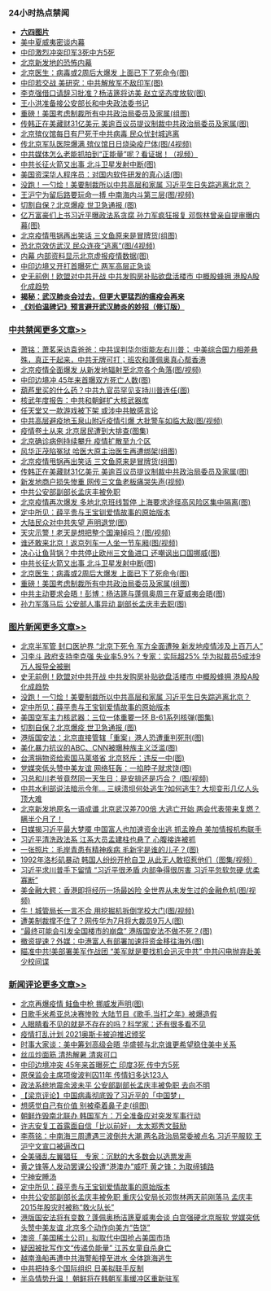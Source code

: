 <div class="catlist">
<h3>24小时热点禁闻</h3>
<ul>
<li><b><a href="64photo" target="_blank">六四图片</a></b></li>
<li><a href="https://github.com/fqnews/bnews/blob/master/cbnews/20200616/783481.md">美中夏威夷密谈内幕</a></li>
<li><a href="https://github.com/fqnews/bnews/blob/master/headline/20200616/1345729.md">中印激烈冲突印军3死中方5死</a></li>
<li><a href="https://github.com/fqnews/bnews/blob/master/ssgc/20200616/783446.md">北京新发地的恐怖内幕</a></li>
<li><a href="https://github.com/fqnews/bnews/blob/master/cbnews/20200616/1345680.md">北京医生：病毒或2周后大爆发 上面已下了死命令(图)</a></li>
<li><a href="https://github.com/fqnews/bnews/blob/master/cbnews/20200616/1345640.md">中印若交战 美研究：中共解放军不敌印军(图)</a></li>
<li><a href="https://github.com/fqnews/bnews/blob/master/cbnews/20200616/1345566.md">李克强借口请辞习批准？杨洁篪将访美 赵立坚态度放软(图)</a></li>
<li><a href="https://github.com/fqnews/bnews/blob/master/cbnews/20200616/783476.md">王小洪准备接公安部长和中央政法委书记</a></li>
<li><a href="https://github.com/fqnews/bnews/blob/master/cbnews/20200616/1345673.md">重磅！美国考虑制裁所有中共政治局委员及家属(组图)</a></li>
<li><a href="https://github.com/fqnews/bnews/blob/master/cbnews/20200616/1345732.md">传韩正在美藏财31亿美元 美逾百议员提议制裁中共政治局委员及家属(图)</a></li>
<li><a href="https://github.com/fqnews/bnews/blob/master/comments/20200616/1345422.md">北京殡仪馆每日有尸死于中共病毒  民众忧封城逃离</a></li>
<li><a href="https://github.com/fqnews/bnews/blob/master/cbnews/20200616/1345580.md">传北京军队医院爆满 殡仪馆日日烧染疫尸体(图/4视频)</a></li>
<li><a href="https://github.com/fqnews/bnews/blob/master/cbnews/20200616/1345423.md">中共媒体怎么老能抓拍到“正能量”呢？看证据！（视频）</a></li>
<li><a href="https://github.com/fqnews/bnews/blob/master/cbnews/20200616/1345681.md">中共长征火箭又出事 北斗卫星发射中断(图)</a></li>
<li><a href="https://github.com/fqnews/bnews/blob/master/cnnews/20200616/1345432.md">美国资深华人程序员：对国内软件研发的真心话(图)</a></li>
<li><a href="https://github.com/fqnews/bnews/blob/master/topimagenews/20200616/1345746.md">没跑！一勺烩！美要制裁所以中共高层和家属 习近平生日失踪逃离北京？</a></li>
<li><a href="https://github.com/fqnews/bnews/blob/master/cbnews/20200616/1345581.md">王沪宁为留后路要玩命一搏 中南海内斗第三层(图/视频)</a></li>
<li><a href="https://github.com/fqnews/bnews/blob/master/topimagenews/20200616/1345667.md">切割自保？北京爆疫 世卫急通报 (图)</a></li>
<li><a href="https://github.com/fqnews/bnews/blob/master/cbnews/20200616/1345619.md">亿万富豪们上书习近平曝政法系贪腐 孙力军疯狂报复 邓恢林曾亲自提审曝内幕(图)</a></li>
<li><a href="https://github.com/fqnews/bnews/blob/master/cbnews/20200616/1345737.md">北京疫情甩锅再出笑话 三文鱼原来是冒牌货(组图)</a></li>
<li><a href="https://github.com/fqnews/bnews/blob/master/cbnews/20200616/1345575.md">恐北京效仿武汉 民众连夜“逃离”(图/4视频)</a></li>
<li><a href="https://github.com/fqnews/bnews/blob/master/cbnews/20200616/1345501.md">内幕 内部资料显示北京虚报疫情数据(图)</a></li>
<li><a href="https://github.com/fqnews/bnews/blob/master/headline/20200616/1345726.md">中印边境又开打首曝死亡 两军高层正急谈</a></li>
<li><a href="https://github.com/fqnews/bnews/blob/master/topimagenews/20200616/1345778.md">史无前例！欧盟对中共开战 中共发购房补贴欲盘活楼市 中概股蜂拥 港股A股化成趋势</a></li>
<li><b><a href="https://github.com/fqnews/bnews/blob/master/comments/20200211/1275071.md" target="_blank">揭秘：武汉肺炎会过去，但更大更猛烈的瘟疫会再来</a></b></li>
<li><b><a href="https://github.com/fqnews/bnews/blob/master/comments/20200207/1272816.md" target="_blank">《刘伯温碑记》预言避开武汉肺炎的妙招（修订版）</a></b></li>
</ul>
</div>

<div class="catlist">
<h3><a href="https://github.com/fqnews/bnews/blob/master/cbnews/" target="_blank">中共禁闻</a><span><a href="https://github.com/fqnews/bnews/blob/master/cbnews/" target="_blank" rel="nofollow">更多文章>></a></span></h3>
<ul>
<li><a href="https://github.com/fqnews/bnews/blob/master/cbnews/20200616/1345837.md" target="_blank">萧铭：萧茗采访袁爸爸：中共误判华尔街能左右川普； 中美综合国力相差悬殊，真正干起来，中共无牌可打；班农和蓬佩奥真心帮香港</a></li>
<li><a href="https://github.com/fqnews/bnews/blob/master/cbnews/20200616/1345823.md" target="_blank">北京疫情全面爆发 从新发地辐射至北京各个角落(图/视频)</a></li>
<li><a href="https://github.com/fqnews/bnews/blob/master/cbnews/20200616/1345815.md" target="_blank">中印边境冲 45年来首曝双方死亡人数(图)</a></li>
<li><a href="https://github.com/fqnews/bnews/blob/master/cbnews/20200616/1345814.md" target="_blank">葫芦里买的什么药？中共九官员罕见支持川普连任(图)</a></li>
<li><a href="https://github.com/fqnews/bnews/blob/master/cbnews/20200616/1345750.md" target="_blank">核武年度报告：中共和朝鲜扩大核武器库</a></li>
<li><a href="https://github.com/fqnews/bnews/blob/master/cbnews/20200616/1345749.md" target="_blank">任天堂又一款游戏被下架 或涉中共敏感言论</a></li>
<li><a href="https://github.com/fqnews/bnews/blob/master/cbnews/20200616/1345748.md" target="_blank">中共高层避疫地玉泉山附近疫情引爆 大批警车如临大敌(图/视频)</a></li>
<li><a href="https://github.com/fqnews/bnews/blob/master/cbnews/20200616/1345747.md" target="_blank">疫情卷土从来 北京居民遭到大排查(图集)</a></li>
<li><a href="https://github.com/fqnews/bnews/blob/master/cbnews/20200616/1345739.md" target="_blank">北京确诊病例持续攀升 疫情扩散至九个区</a></li>
<li><a href="https://github.com/fqnews/bnews/blob/master/cbnews/20200616/1345738.md" target="_blank">风华正茂陷冤狱 哈医大原主治医生再遭绑架(组图)</a></li>
<li><a href="https://github.com/fqnews/bnews/blob/master/cbnews/20200616/1345737.md" target="_blank">北京疫情甩锅再出笑话 三文鱼原来是冒牌货(组图)</a></li>
<li><a href="https://github.com/fqnews/bnews/blob/master/cbnews/20200616/1345732.md" target="_blank">传韩正在美藏财31亿美元 美逾百议员提议制裁中共政治局委员及家属(图)</a></li>
<li><a href="https://github.com/fqnews/bnews/blob/master/cbnews/20200616/1345727.md" target="_blank">新发地商户损失惨重 网传三文鱼老板痛哭失声(视频)</a></li>
<li><a href="https://github.com/fqnews/bnews/blob/master/cbnews/20200616/1345720.md" target="_blank">中共公安部副部长孟庆丰被免职</a></li>
<li><a href="https://github.com/fqnews/bnews/blob/master/cbnews/20200616/1345719.md" target="_blank">北京疫情再次爆发 多地北京班线暂停 上海要求途径高风险区集中隔离(图)</a></li>
<li><a href="https://github.com/fqnews/bnews/blob/master/comments/20200616/1345658.md" target="_blank">定中所见：薛平贵与王宝钏爱情故事的原始版本</a></li>
<li><a href="https://github.com/fqnews/bnews/blob/master/cbnews/20200616/1345708.md" target="_blank">大陆民众对中共失望 声明退党(图)</a></li>
<li><a href="https://github.com/fqnews/bnews/blob/master/cbnews/20200616/1345704.md" target="_blank">天灾示警！老天是想把整个国淹掉吗？(图/视频)</a></li>
<li><a href="https://github.com/fqnews/bnews/blob/master/cbnews/20200616/1345703.md" target="_blank">谁还敢来北京！返京列车一人坐一节车厢(图/视频)</a></li>
<li><a href="https://github.com/fqnews/bnews/blob/master/cbnews/20200616/1345697.md" target="_blank">决心让鱼背锅？中共停止欧州三文鱼进口 还嘲讽出口国挪威(图)</a></li>
<li><a href="https://github.com/fqnews/bnews/blob/master/cbnews/20200616/1345681.md" target="_blank">中共长征火箭又出事 北斗卫星发射中断(图)</a></li>
<li><a href="https://github.com/fqnews/bnews/blob/master/cbnews/20200616/1345680.md" target="_blank">北京医生：病毒或2周后大爆发 上面已下了死命令(图)</a></li>
<li><a href="https://github.com/fqnews/bnews/blob/master/cbnews/20200616/1345673.md" target="_blank">重磅！美国考虑制裁所有中共政治局委员及家属(组图)</a></li>
<li><a href="https://github.com/fqnews/bnews/blob/master/cbnews/20200616/1345668.md" target="_blank">中共主动要求会晤！彭博：杨洁篪与蓬佩奥周三在夏威夷会晤(图)</a></li>
<li><a href="https://github.com/fqnews/bnews/blob/master/cbnews/20200616/1345666.md" target="_blank">孙力军落马后 公安部人事异动 副部长孟庆丰去职(图)</a></li>

</ul>
</div>
<div class="catlist">
<h3><a href="https://github.com/fqnews/bnews/blob/master/topimagenews/" target="_blank">图片新闻</a><span><a href="https://github.com/fqnews/bnews/blob/master/topimagenews/" target="_blank" rel="nofollow">更多文章>></a></span></h3>
<ul>
<li><a href="https://github.com/fqnews/bnews/blob/master/topimagenews/20200616/1345847.md" target="_blank">北京半军管 封口医护界 “北京下死令 军方全面遭殃 新发地疫情涉及上百万人”</a></li>
<li><a href="https://github.com/fqnews/bnews/blob/master/topimagenews/20200616/1345791.md" target="_blank">习李斗 政府支持李克强 失业率5.9%？专家：实际超25% 华为拟裁员5成涉9万人报导全被删</a></li>
<li><a href="https://github.com/fqnews/bnews/blob/master/topimagenews/20200616/1345778.md" target="_blank">史无前例！欧盟对中共开战 中共发购房补贴欲盘活楼市 中概股蜂拥 港股A股化成趋势</a></li>
<li><a href="https://github.com/fqnews/bnews/blob/master/topimagenews/20200616/1345746.md" target="_blank">没跑！一勺烩！美要制裁所以中共高层和家属 习近平生日失踪逃离北京？</a></li>
<li><a href="https://github.com/fqnews/bnews/blob/master/comments/20200616/1345658.md" target="_blank">定中所见：薛平贵与王宝钏爱情故事的原始版本</a></li>
<li><a href="https://github.com/fqnews/bnews/blob/master/topimagenews/20200616/1345679.md" target="_blank">美国空军主力核武器：三位一体重要一环 B-61系列核弹(图集)</a></li>
<li><a href="https://github.com/fqnews/bnews/blob/master/topimagenews/20200616/1345667.md" target="_blank">切割自保？北京爆疫 世卫急通报 (图)</a></li>
<li><a href="https://github.com/fqnews/bnews/blob/master/topimagenews/20200616/1345495.md" target="_blank">港版国安法：北京直接管辖「重案」港人恐遭重判死刑(图)</a></li>
<li><a href="https://github.com/fqnews/bnews/blob/master/topimagenews/20200615/1345332.md" target="_blank">美化暴力抗议的ABC、CNN被曝种族主义泛滥(图)</a></li>
<li><a href="https://github.com/fqnews/bnews/blob/master/topimagenews/20200615/1345331.md" target="_blank">台湾捐物资给索国马莱塔省 北京怒斥：违反一中(图)</a></li>
<li><a href="https://github.com/fqnews/bnews/blob/master/topimagenews/20200615/1345330.md" target="_blank">党媒突低头赞中美友谊 网络狂轰：一掐脖子就求饶(图)</a></li>
<li><a href="https://github.com/fqnews/bnews/blob/master/topimagenews/20200615/1345329.md" target="_blank">习总和川老爷竟然同一天生日：是安排还是巧合？ (图/视频)</a></li>
<li><a href="https://github.com/fqnews/bnews/blob/master/topimagenews/20200615/1345297.md" target="_blank">中共水利部说法暗示今年&#8230; 三峡溃坝何处逃生?如何逃生? 大坝变形几亿人头顶大难</a></li>
<li><a href="https://github.com/fqnews/bnews/blob/master/topimagenews/20200615/1345231.md" target="_blank">北京新发地原名一语成谶 北京武汉差700倍 大逃亡开始 两会代表带来复燃？瞒半个月了！</a></li>
<li><a href="https://github.com/fqnews/bnews/blob/master/topimagenews/20200615/1345204.md" target="_blank">日媒揭习近平最大梦魇 中国富人也加速资金出逃 抓孟晚舟 美加情报机构联手</a></li>
<li><a href="https://github.com/fqnews/bnews/blob/master/topimagenews/20200615/1345164.md" target="_blank">习近平清洗政法系 江系大员孟建柱也悬了 心腹接连被抓</a></li>
<li><a href="https://github.com/fqnews/bnews/blob/master/topimagenews/20200615/1345133.md" target="_blank">一张照片：毛岸青患有精神疾病 毛新宇是谁的儿子？(图)</a></li>
<li><a href="https://github.com/fqnews/bnews/blob/master/topimagenews/20200615/1345118.md" target="_blank">1992年洛杉矶暴动 韩国人纷纷开枪自卫 从此无人敢招惹他们（图集/视频）</a></li>
<li><a href="https://github.com/fqnews/bnews/blob/master/topimagenews/20200615/1345099.md" target="_blank">习近平求川普手下留情 “习近平很矛盾 内部争得很厉害 习近平忽软忽硬 优柔寡断”</a></li>
<li><a href="https://github.com/fqnews/bnews/blob/master/topimagenews/20200615/1345098.md" target="_blank">美金融大鳄：香港即将经历一场最凶险 全世界从未发生过的金融危机(图/视频)</a></li>
<li><a href="https://github.com/fqnews/bnews/blob/master/topimagenews/20200615/1345004.md" target="_blank">牛！城管局长一言不合 用挖掘机拆倒学校大门(图/视频)</a></li>
<li><a href="https://github.com/fqnews/bnews/blob/master/topimagenews/20200615/1344970.md" target="_blank">遭美制裁撑不住了？网传华为7月将大裁员9万人(图)</a></li>
<li><a href="https://github.com/fqnews/bnews/blob/master/topimagenews/20200615/1344926.md" target="_blank">“最终可能会引发全国楼市的崩盘” 港版国安法不做不死？(图)</a></li>
<li><a href="https://github.com/fqnews/bnews/blob/master/topimagenews/20200614/1344847.md" target="_blank">撤资提速？外媒：中港富人有部署加速将资金移往海外(图)</a></li>
<li><a href="https://github.com/fqnews/bnews/blob/master/topimagenews/20200614/1344845.md" target="_blank">瞄准中共!美部署美军作战团 “美军就是要找机会迅灭中共” 中共闪电抛弃赴美少校间谍</a></li>

</ul>
</div>
<div class="catlist">
<h3><a href="https://github.com/fqnews/bnews/blob/master/comments/" target="_blank">新闻评论</a><span><a href="https://github.com/fqnews/bnews/blob/master/comments/" target="_blank" rel="nofollow">更多文章>></a></span></h3>
<ul>
<li><a href="https://github.com/fqnews/bnews/blob/master/comments/20200616/1345886.md" target="_blank">北京再爆疫情 鲑鱼中枪 挪威发声明(图)</a></li>
<li><a href="https://github.com/fqnews/bnews/blob/master/comments/20200616/1345878.md" target="_blank">日歌手米希亚总决赛惨败  大陆节目《歌手.当打之年》被爆造假</a></li>
<li><a href="https://github.com/fqnews/bnews/blob/master/comments/20200616/1345836.md" target="_blank">人眼睛看不见的就是不存在的吗？科学家：还有很多看不见</a></li>
<li><a href="https://github.com/fqnews/bnews/blob/master/comments/20200616/1345827.md" target="_blank">疫情打乱计划  2021奥斯卡被迫推迟颁奖</a></li>
<li><a href="https://github.com/fqnews/bnews/blob/master/comments/20200616/1345826.md" target="_blank">时事大家谈：美中筹划高级会晤 华盛顿与北京谁更希望稳住美中关系</a></li>
<li><a href="https://github.com/fqnews/bnews/blob/master/comments/20200616/1345810.md" target="_blank">丝瓜炒面筋 清热解暑 清爽可口</a></li>
<li><a href="https://github.com/fqnews/bnews/blob/master/comments/20200616/1345800.md" target="_blank">中印边境冲突 45年来首曝死亡 印度3死 传中方5死</a></li>
<li><a href="https://github.com/fqnews/bnews/blob/master/comments/20200616/1345790.md" target="_blank">原保监会主席项俊波判囚11年 传情妇多达123人</a></li>
<li><a href="https://github.com/fqnews/bnews/blob/master/comments/20200616/1345788.md" target="_blank">政法系统地震余波未平 公安部副部长孟庆丰被免职 去向不明</a></li>
<li><a href="https://github.com/fqnews/bnews/blob/master/comments/20200616/1345779.md" target="_blank">【梁京评论】中国病毒彻底毁了习近平的「中国梦」</a></li>
<li><a href="https://github.com/fqnews/bnews/blob/master/comments/20200616/1345736.md" target="_blank">想感觉自己有价值 别被牵着鼻子走(组图)</a></li>
<li><a href="https://github.com/fqnews/bnews/blob/master/comments/20200616/1345734.md" target="_blank">朝鲜炸毁南北联办 韩国军方：万全准备应对突发军事行动</a></li>
<li><a href="https://github.com/fqnews/bnews/blob/master/comments/20200616/1345723.md" target="_blank">许志安复工首露面自信「比以前好」 太太郑秀文鼓励</a></li>
<li><a href="https://github.com/fqnews/bnews/blob/master/comments/20200616/1345716.md" target="_blank">李燕铭：中南海三周遭遇三波倒共大潮 两名政治局常委被点名 习近平服软 王沪宁文宣口被逼改口</a></li>
<li><a href="https://github.com/fqnews/bnews/blob/master/comments/20200616/1345711.md" target="_blank">全美骚乱左翼猖狂　专家：沉默的大多数会以选票发声</a></li>
<li><a href="https://github.com/fqnews/bnews/blob/master/comments/20200616/1345710.md" target="_blank">黄之锋等人发动罢课公投遭“港澳办”威吓 黄之锋：为取缔铺路</a></li>
<li><a href="https://github.com/fqnews/bnews/blob/master/comments/20200616/1345709.md" target="_blank">宁神安睡汤</a></li>
<li><a href="https://github.com/fqnews/bnews/blob/master/comments/20200616/1345658.md" target="_blank">定中所见：薛平贵与王宝钏爱情故事的原始版本</a></li>
<li><a href="https://github.com/fqnews/bnews/blob/master/comments/20200616/1345705.md" target="_blank">中共公安部副部长孟庆丰被免职 重庆公安局长邓恢林两天前刚落马 孟庆丰2015年股灾时被称“救火队长”</a></li>
<li><a href="https://github.com/fqnews/bnews/blob/master/comments/20200616/1345700.md" target="_blank">港版国安法将有变数？蓬佩奥杨洁篪夏威夷会谈 白宫强硬北京服软 党媒突低头赞中美友谊 北京多个动作向美方“告饶”</a></li>
<li><a href="https://github.com/fqnews/bnews/blob/master/comments/20200616/1345699.md" target="_blank">澳资「美国稀土公司」拟取代中国抢占美国市场</a></li>
<li><a href="https://github.com/fqnews/bnews/blob/master/comments/20200616/1345691.md" target="_blank">疑因被批写作文“传递负能量”  江苏女童自杀身亡</a></li>
<li><a href="https://github.com/fqnews/bnews/blob/master/comments/20200616/1345672.md" target="_blank">越南渔船再遭中共海警船撞至进水 全体跳海逃生</a></li>
<li><a href="https://github.com/fqnews/bnews/blob/master/comments/20200616/1345662.md" target="_blank">中共把持多个国际组织 日美拟联手反制</a></li>
<li><a href="https://github.com/fqnews/bnews/blob/master/comments/20200616/1345642.md" target="_blank">半岛情势升温！ 朝鲜将在韩朝军事缓冲区重新驻军</a></li>

</ul>
</div>